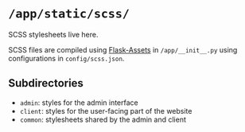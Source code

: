 # `/app/static/scss/`

SCSS stylesheets live here.

SCSS files are compiled using [Flask-Assets][flask-assets] in `/app/__init__.py` using configurations in `config/scss.json`.

## Subdirectories

- `admin`: styles for the admin interface
- `client`: styles for the user-facing part of the website
- `common`: stylesheets shared by the admin and client

[flask-assets]: http://flask-assets.readthedocs.org/en/latest/

